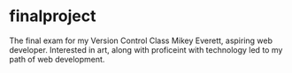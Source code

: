 # finalproject
The final exam for my Version Control Class
Mikey Everett, aspiring web developer. Interested in art, along with proficeint with technology led to my path of web development.
